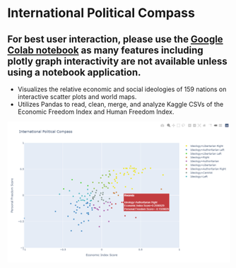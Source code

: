# International Political Compass

## For best user interaction, please use the [**Google Colab notebook**](https://colab.research.google.com/drive/1_OC1D7eUprJ3U2NDOzBN3HlMCF_mAGMt?authuser=1#scrollTo=eHsTiHdxofPc&uniqifier=4) as many features including plotly graph interactivity are not available unless using a notebook application. 

 
* Visualizes the relative economic and social ideologies of 159 nations on interactive scatter plots and world maps.
* Utilizes Pandas to read, clean, merge, and analyze Kaggle CSVs of the Economic Freedom Index and Human Freedom Index.


![CompassImage](https://github.com/aidanandrucyk/GlobalPoliticalCompass/blob/master/International%20Political%20Compass.png)
